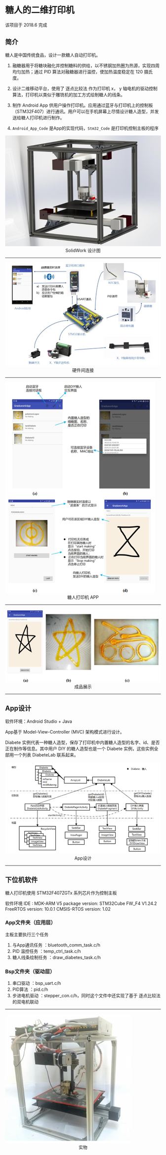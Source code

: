 # 糖人的二维打印机

该项目于 2018.6 完成

## 简介 
糖人是中国传统食品，设计一款糖人自动打印机。

1. 融糖器用于将糖块融化并控制糖料的供给，以不锈钢加热圈为热源，实现四周均匀加热；通过 PID 算法对融糖器进行温控，使加热温度稳定在 120 摄氏度。

2. 设计二维移动平台，使用了 逐点比较法 作为打印机 x， y 轴电机的驱动控制算法，打印机以类似于雕铣机的加工方式绘制糖人的线条。

3. 制作 Android App 供用户操作打印机。应用通过蓝牙与打印机上的控制板（STM32F407）进行通讯。用户可以在手机屏幕上尽情设计糖人造型，并发送给糖人打印机进行制作。

4. `Android_App_Code` 是App的实现代码，`Stm32_Code` 是打印机控制主板的程序

<img src="img/SolidWork设计图.PNG" style="zoom:80%;display: inline-block; float:middle"/>
<center>SolidWork 设计图</center>

----

<img src="img/硬件间连接.PNG" style="zoom:80%;display: inline-block; float:middle"/>
<center>硬件间连接</center>

---

<img src="img/糖人打印机 APP.PNG" style="zoom:80%;display: inline-block; float:middle"/>
<center>糖人打印机 APP</center>

---

<img src="img/成品展示.PNG" style="zoom:80%;display: inline-block; float:middle"/>
<center>成品展示</center>

---


## App设计

软件环境：Android Studio + Java

App基于 Model-View-Controller (MVC) 架构模式进行设计。

Diabete 实例代表一种糖人造型，保存了打印机中内置糖人造型的名字、id、是否正在制作等信息。其中用户 DIY 的糖人造型也是一个 
Diabete 实例，这些实例全部用一个列表 DiabeteLab 联系起来。

<img src="img/App设计.PNG" style="zoom:80%;display: inline-block; float:middle"/>
<center>App设计</center>

---

## 下位机软件
糖人打印机使用 STM32F407ZGTx 系列芯片作为控制主板

软件环境
IDE : MDK-ARM V5
package version: STM32Cube FW_F4 V1.24.2
FreeRTOS version: 10.0.1
CMSIS-RTOS version: 1.02

### App文件夹（应用层）
主板主要执行三个任务
1. 与App通讯任务 ：bluetooth_comm_task.c/h
2. PID 温控任务 ：temp_ctrl_task.c/h
3. 糖人线条绘制任务 ：draw_diabetes_task.c/h

### Bsp文件夹（驱动层）
1. 串口驱动 ：bsp_uart.c/h
2. PID算法 ：pid.c/h
3. 步进电机驱动 ：stepper_con.c/h，同时这个文件中还实现了基于 逐点比较法 的双电机联动

---
<img src="img/实物.PNG" style="zoom:80%;display: inline-block; float:middle"/>
<center>实物</center>

